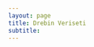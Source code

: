 ```yaml
---
layout: page
title: Drebin Veriseti
subtitle: 
---
```


<div id="pieChart"></div>

<script src="https://cdnjs.cloudflare.com/ajax/libs/d3/3.4.4/d3.min.js"></script>
<script src="../js/d3pie.min.js"></script>
<script>
var pie = new d3pie("pieChart", {
	"header": {
		"title": {
			"text": "Drebin Veri Seti",
			"fontSize": 24,
			"font": "open sans"
		},
		"subtitle": {
			"text": "Drebin Veri Setine Ait Uygulamaların İzin İstatistikleri",
			"color": "#999999",
			"fontSize": 12,
			"font": "open sans"
		},
		"titleSubtitlePadding": 9
	},
	"footer": {
		"text": "[] ",
		"color": "#999999",
		"fontSize": 10,
		"font": "open sans",
		"location": "bottom-left"
	},
	"size": {
		"canvasWidth": 590,
		"pieOuterRadius": "90%"
	},
	"data": {
		"sortOrder": "value-desc",
		"content": [
			{
				"label": "INTERNET",
				"value": 5331,
				"color": "#2383c1"
			},
			{
				"label": "READ_PHONE_STATE",
				"value": 4937,
				"color": "#64a61f"
			},
			{
				"label": "WRITE_EXTERNAL_STORAGE",
				"value": 3719,
				"color": "#7b6788"
			},
			{
				"label": "ACCESS_NETWORK_STATE",
				"value": 3671,
				"color": "#a05c56"
			},
			{
				"label": "SEND_SMS",
				"value": 2996,
				"color": "#961919"
			},
			{
				"label": "RECEIVE_BOOT_COMPLETED",
				"value": 2669,
				"color": "#d8d239"
			},
			{
				"label": "ACCESS_WIFI_STATE",
				"value": 2427,
				"color": "#e98125"
			},
			{
				"label": "RECEIVE_SMS",
				"value": 2136,
				"color": "#d0743c"
			},
			{
				"label": "WAKE_LOCK",
				"value": 2129,
				"color": "#635122"
			},
			{
				"label": "READ_SMS",
				"value": 2079,
				"color": "#6ada6a"
			}
		]
	},
	"labels": {
		"outer": {
			"pieDistance": 32
		},
		"inner": {
			"hideWhenLessThanPercentage": 3
		},
		"mainLabel": {
			"fontSize": 11
		},
		"percentage": {
			"color": "#ffffff",
			"decimalPlaces": 0
		},
		"value": {
			"color": "#adadad",
			"fontSize": 11
		},
		"lines": {
			"enabled": true
		},
		"truncation": {
			"enabled": true
		}
	},
	"effects": {
		"pullOutSegmentOnClick": {
			"effect": "linear",
			"speed": 400,
			"size": 8
		}
	},
	"misc": {
		"gradient": {
			"enabled": true,
			"percentage": 100
		}
	}
});
</script>